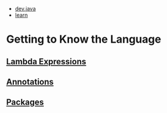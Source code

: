 - [dev.java](https://dev.java)
- [learn](https://dev.java/learn/)

# Getting to Know the Language

## [Lambda Expressions](lambdas.md)
## [Annotations](annotations.md)
## [Packages](packages.md)

